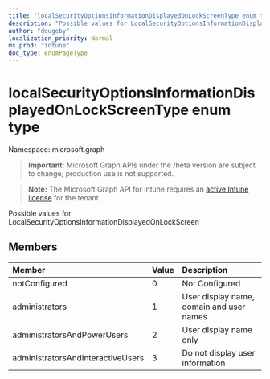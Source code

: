 ```yaml
---
title: "localSecurityOptionsInformationDisplayedOnLockScreenType enum type"
description: "Possible values for LocalSecurityOptionsInformationDisplayedOnLockScreen"
author: "dougeby"
localization_priority: Normal
ms.prod: "intune"
doc_type: enumPageType
---
```


# localSecurityOptionsInformationDisplayedOnLockScreenType enum type

Namespace: microsoft.graph

> **Important:** Microsoft Graph APIs under the /beta version are subject to change; production use is not supported.

> **Note:** The Microsoft Graph API for Intune requires an [active Intune license](https://go.microsoft.com/fwlink/?linkid=839381) for the tenant.

Possible values for LocalSecurityOptionsInformationDisplayedOnLockScreen

## Members
|Member|Value|Description|
|:---|:---|:---|
|notConfigured|0|Not Configured|
|administrators|1|User display name, domain and user names|
|administratorsAndPowerUsers|2|User display name only|
|administratorsAndInteractiveUsers|3|Do not display user information|






